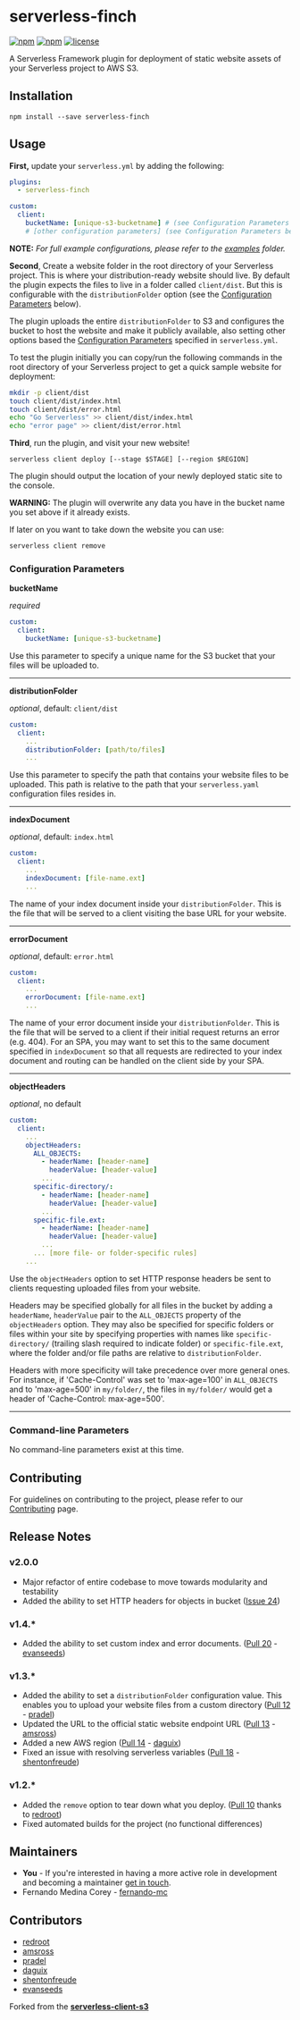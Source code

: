 # serverless-finch

[![npm](https://img.shields.io/npm/dm/serverless-finch.svg)](https://www.npmjs.com/package/serverless-finch)
[![npm](https://img.shields.io/npm/v/serverless-finch.svg)](https://www.npmjs.com/package/serverless-finch)
[![license](https://img.shields.io/github/license/fernando-mc/serverless-finch.svg)](https://github.com/fernando-mc/serverless-finch/blob/master/LICENSE)

A Serverless Framework plugin for deployment of static website assets of your Serverless project to AWS S3.

## Installation

```
npm install --save serverless-finch
```

## Usage

**First,** update your `serverless.yml` by adding the following:

```yaml
plugins:
  - serverless-finch

custom:
  client:
    bucketName: [unique-s3-bucketname] # (see Configuration Parameters below)
    # [other configuration parameters] (see Configuration Parameters below)
```

**NOTE:** *For full example configurations, please refer to the [examples](examples) folder.*

**Second**, Create a website folder in the root directory of your Serverless project. This is where your distribution-ready website should live. By default the plugin expects the files to live in a folder called `client/dist`. But this is configurable with the `distributionFolder` option (see the [Configuration Parameters](#configuration-parameters) below).

The plugin uploads the entire `distributionFolder` to S3 and configures the bucket to host the website and make it publicly available, also setting other options based the [Configuration Parameters](#configuration-parameters) specified in `serverless.yml`.

To test the plugin initially you can copy/run the following commands in the root directory of your Serverless project to get a quick sample website for deployment:

```bash
mkdir -p client/dist
touch client/dist/index.html
touch client/dist/error.html
echo "Go Serverless" >> client/dist/index.html
echo "error page" >> client/dist/error.html
```

**Third**, run the plugin, and visit your new website!

```
serverless client deploy [--stage $STAGE] [--region $REGION]
```

The plugin should output the location of your newly deployed static site to the console.

**WARNING:** The plugin will overwrite any data you have in the bucket name you set above if it already exists.

If later on you want to take down the website you can use:

```bash
serverless client remove
```

### Configuration Parameters

**bucketName**

_required_

```yaml
custom:
  client:
    bucketName: [unique-s3-bucketname]
```

Use this parameter to specify a unique name for the S3 bucket that your files will be uploaded to.

---

**distributionFolder**

_optional_, default: `client/dist`

```yaml
custom:
  client:
    ...
    distributionFolder: [path/to/files]
    ...
```

Use this parameter to specify the path that contains your website files to be uploaded. This path is relative to the path that your `serverless.yaml` configuration files resides in.

---

**indexDocument**

_optional_, default: `index.html`

```yaml
custom:
  client:
    ...
    indexDocument: [file-name.ext]
    ...
```

The name of your index document inside your `distributionFolder`. This is the file that will be served to a client visiting the base URL for your website.

---

**errorDocument**

_optional_, default: `error.html`

```yaml
custom:
  client:
    ...
    errorDocument: [file-name.ext]
    ...
```

The name of your error document inside your `distributionFolder`. This is the file that will be served to a client if their initial request returns an error (e.g. 404). For an SPA, you may want to set this to the same document specified in `indexDocument` so that all requests are redirected to your index document and routing can be handled on the client side by your SPA.

---

**objectHeaders** 

_optional_, no default

```yaml
custom:
  client:
    ...
    objectHeaders:
      ALL_OBJECTS:
        - headerName: [header-name]
          headerValue: [header-value]
        ...
      specific-directory/:
        - headerName: [header-name]
          headerValue: [header-value]
        ...
      specific-file.ext:
        - headerName: [header-name]
          headerValue: [header-value]
        ...
      ... [more file- or folder-specific rules]
    ...
```

Use the `objectHeaders` option to set HTTP response headers be sent to clients requesting uploaded files from your website. 

Headers may be specified globally for all files in the bucket by adding a `headerName`, `headerValue` pair to the `ALL_OBJECTS` property of the `objectHeaders` option. They may also be specified for specific folders or files within your site by specifying properties with names like `specific-directory/` (trailing slash required to indicate folder) or `specific-file.ext`, where the folder and/or file paths are relative to `distributionFolder`. 

Headers with more specificity will take precedence over more general ones. For instance, if 'Cache-Control' was set to 'max-age=100' in `ALL_OBJECTS` and to 'max-age=500' in `my/folder/`, the files in `my/folder/` would get a header of 'Cache-Control: max-age=500'.

---

### Command-line Parameters

No command-line parameters exist at this time.

## Contributing

For guidelines on contributing to the project, please refer to our [Contributing](docs/CONTRIBUTING.md) page. 

## Release Notes

### v2.0.0 
- Major refactor of entire codebase to move towards modularity and testability
- Added the ability to set HTTP headers for objects in bucket ([Issue 24](https://github.com/fernando-mc/serverless-finch/issues/24))


### v1.4.\*
- Added the ability to set custom index and error documents. ([Pull 20](https://github.com/fernando-mc/serverless-finch/pull/20) - [evanseeds](https://github.com/evanseeds))

### v1.3.\*
- Added the ability to set a `distributionFolder` configuration value. This enables you to upload your website files from a custom directory ([Pull 12](https://github.com/fernando-mc/serverless-finch/pull/12) - [pradel](https://github.com/pradel))
- Updated the URL to the official static website endpoint URL ([Pull 13](https://github.com/fernando-mc/serverless-finch/pull/13) - [amsross](https://github.com/amsross))
- Added a new AWS region ([Pull 14](https://github.com/fernando-mc/serverless-finch/pull/14) - [daguix](https://github.com/daguix))
- Fixed an issue with resolving serverless variables ([Pull 18](https://github.com/fernando-mc/serverless-finch/pull/18) - [shentonfreude](https://github.com/shentonfreude))

### v1.2.\*
- Added the `remove` option to tear down what you deploy. ([Pull 10](https://github.com/fernando-mc/serverless-finch/pull/10) thanks to [redroot](https://github.com/redroot))
- Fixed automated builds for the project (no functional differences)

## Maintainers
- **You** - If you're interested in having a more active role in development and becoming a maintainer [get in touch](https://www.fernandomc.com/contact/).
- Fernando Medina Corey - [fernando-mc](https://github.com/fernando-mc)

## Contributors
- [redroot](https://github.com/redroot)
- [amsross](https://github.com/amsross)
- [pradel](https://github.com/pradel)
- [daguix](https://github.com/daguix)
- [shentonfreude](https://github.com/shentonfreude)
- [evanseeds](https://github.com/evanseeds)

Forked from the [**serverless-client-s3**](https://github.com/serverless/serverless-client-s3/)
